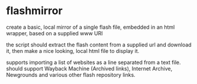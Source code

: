 # flashmirror
create a basic, local mirror of a single flash file, embedded in an html wrapper, based on a supplied www URI

the script should extract the flash content from a supplied url and download it, then make a nice looking, local html file to display it.

supports importing a list of websites as a line separated from a text file. should support Wayback Machine (Archived links), Internet Archive, Newgrounds and various other flash repository links.

